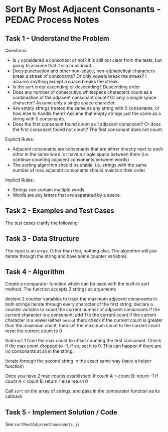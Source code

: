 # Sort By Most Adjacent Consonants - PEDAC Process Notes

## Task 1 - Understand the Problem

Questions:

- Is `y` considered a consonant or not? It is still not clear from the tests, but going to assume that it is a consonant.
- Does punctuation and other non-space, non-alphabetical characters break a streak of consonants? Or only vowels break the streak? I assume anything except a space breaks the streak.
- Is the sort order ascending or descending? Descending order
- Does any number of consecutive whitespace characters count as a continuation of the adjacent consonant count? Or only a single space character? Assume only a single space character.
- Are empty strings treated the same as any string with 0 consonants, or how else to handle them? Assume that empty strings just the same as a string with 0 consonants.
- Does the first consonant found count as 1 adjacent consonant? Or does the first consonant found not count? The first consonant does not count.

Explicit Rules:

- Adjacent consonants are consonants that are either directly next to each other in the same word, or have a single space between them (i.e. continue counting adjacent consonants between words)
- The sorting algorithm should be stable, i.e. strings with the same number of max adjacent consonants should maintain their order.

Implicit Rules:

- Strings can contain multiple words.
- Words are any letters that are separated by a space.

## Task 2 - Examples and Test Cases

The test cases clarify the following:

## Task 3 - Data Structure

The input is an array. Other than that, nothing else. The algorithm will just iterate through the string and have some counter variables.

## Task 4 - Algorithm

Create a comparator function which can be used with the built-in sort method.
The function accepts 2 strings as arguments

declare 2 counter variables to track the maximum adjacent consonants in both strings
Iterate through every character of the first string:
  declare a counter variable to count the current number of adjacent consonants
  if the current character is a consonant:
    add 1 to the current count
  if the current character is a vowel (either `aeiou`) then:
    check if the current count is greater than the maximum count, then set the maximum count to the current count
    reset the current count to 0

Subtract 1 from the max count to offset counting the first consonant.
Check if the max count dropped to -1, if so, set it to 0. This can happen if there are no consonants at all in the string.

Iterate through the second string in the exact same way (have a helper function)

Once you have 2 max counts established:
  if count A > count B: return -1
  if count A < count B: return 1
  else return 0

Call `sort` on the array of strings, and pass in the comparator function as its callback

## Task 5 - Implement Solution / Code

See `sortMostAdjacentConsonants.js`
